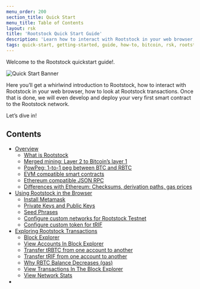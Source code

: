 ```yaml
---
menu_order: 200
section_title: Quick Start
menu_title: Table of Contents
layout: rsk
title: 'Rootstock Quick Start Guide'
description: 'Learn how to interact with Rootstock in your web browser, how to look at Rootstock transactions, develop and deploy your very first smart contract to the Rootstock network.'
tags: quick-start, getting-started, guide, how-to, bitcoin, rsk, rootstock, peer-to-peer, merged-mining, blockchain, powpeg
---
```


Welcome to the Rootstock quickstart guide!.

![Quick Start Banner](/assets/img/guides/quickstart/quick-start-banner.jpg)

Here you’ll get a whirlwind introduction to Rootstock,
how to interact with Rootstock in your web browser,
how to look at Rootstock transactions.
Once that is done,
we will even develop and deploy your very first smart contract to the Rootstock network.

Let’s dive in!

## Contents

- [Overview](/guides/quickstart/overview/)
    - [What is Rootstock](/guides/quickstart/overview/#what-is-rsk)
    - [Merged mining: Layer 2 to Bitcoin’s layer 1](/guides/quickstart/overview/#merged-mining-layer-2-to-bitcoin-layer-1)
    - [PowPeg: 1-to-1 peg between BTC and RBTC](/guides/quickstart/overview/#powpeg-1-to-1-peg-between-btc-and-rbtc)
    - [EVM compatible smart contracts](/guides/quickstart/overview/#evm-compatible-smart-contracts)
    - [Ethereum compatible JSON RPC](/guides/quickstart/overview/#ethereum-compatible-json-rpc)
    - [Differences with Ethereum: Checksums, derivation paths, gas prices](/guides/quickstart/overview/#differences-with-ethereum-checksums-derivation-paths-gas-prices)
- [Using Rootstock in the Browser](/guides/quickstart/browser/)
    - [Install Metamask](/guides/quickstart/browser/#install-metamask)
    - [Private Keys and Public Keys](/guides/quickstart/browser/#private-keys-and-public-keys)
    - [Seed Phrases](/guides/quickstart/browser/#seed-phrases)
    - [Configure custom networks for Rootstock Testnet](/guides/quickstart/browser/#configure-custom-network-for-rsk-testnet)
    - [Configure custom token for tRIF](/guides/quickstart/browser/#configure-custom-token-for-trif)
- [Exploring Rootstock Transactions](/guides/quickstart/transactions/)
    - [Block Explorer](/guides/quickstart/transactions/#block-explorer)
    - [View Accounts In Block Explorer](/guides/quickstart/transactions/#view-account-in-the-block-explorer)
    - [Transfer tRBTC from one account to another](/guides/quickstart/transactions/#transfer-trbtc-from-one-account-to-another)
    - [Transfer tRIF from one account to another](/guides/quickstart/transactions/#transfer-trif-from-one-account-to-another)
    - [Why RBTC Balance Decreases (gas)](/guides/quickstart/transactions/#why-rbtc-balance-decreases-gas)
    - [View Transactions In The Block Explorer](/guides/quickstart/transactions/#view-transactions-in-the-block-explorer)
    - [View Network Stats](/guides/quickstart/transactions/#view-network-stats)
-